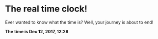 # The real time clock!

Ever wanted to know what the time is? Well, your journey is about to end!

**The time is Dec 12, 2017, 12:28**
